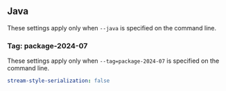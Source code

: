 ## Java

These settings apply only when `--java` is specified on the command line.

### Tag: package-2024-07

These settings apply only when `--tag=package-2024-07` is specified on the command line.

``` yaml $(tag) == 'package-2024-07' && $(java)
stream-style-serialization: false 
```
